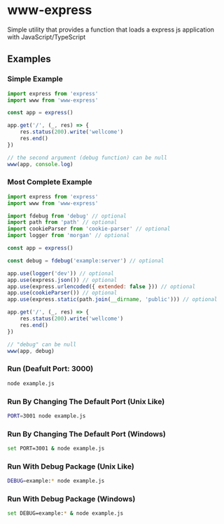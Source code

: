 # www-express

Simple utility that provides a function that loads a express js application with JavaScript/TypeScript

## Examples

### Simple Example

```js
import express from 'express'
import www from 'www-express'

const app = express()

app.get('/', (_, res) => {
	res.status(200).write('wellcome')
	res.end()
})

// the second argument (debug function) can be null
www(app, console.log)
```

### Most Complete Example

```js
import express from 'express'
import www from 'www-express'

import fdebug from 'debug' // optional
import path from 'path' // optional
import cookieParser from 'cookie-parser' // optional
import logger from 'morgan' // optional

const app = express()

const debug = fdebug('example:server') // optional

app.use(logger('dev')) // optional
app.use(express.json()) // optional
app.use(express.urlencoded({ extended: false })) // optional
app.use(cookieParser()) // optional
app.use(express.static(path.join(__dirname, 'public'))) // optional

app.get('/', (_, res) => {
	res.status(200).write('wellcome')
	res.end()
})

// "debug" can be null
www(app, debug)
```

### Run (Deafult Port: 3000)

```sh
node example.js
```

### Run By Changing The Default Port (Unix Like)

```sh
PORT=3001 node example.js
```

### Run By Changing The Default Port (Windows)

```sh
set PORT=3001 & node example.js
```

### Run With Debug Package (Unix Like)

```sh
DEBUG=example:* node example.js
```

### Run With Debug Package (Windows)

```sh
set DEBUG=example:* & node example.js
```